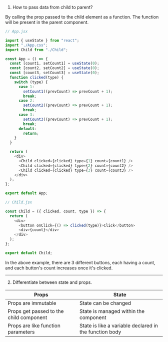 1. How to pass data from child to parent?

By calling the prop passed to the child element as a function. The function will be present in the parent component.

```javascript
// App.jsx

import { useState } from "react";
import "./App.css";
import Child from "./Child";

const App = () => {
  const [count1, setCount1] = useState(0);
  const [count2, setCount2] = useState(0);
  const [count3, setCount3] = useState(0);
  function clicked(type) {
    switch (type) {
      case 1:
        setCount1((prevCount) => prevCount + 1);
        break;
      case 2:
        setCount2((prevCount) => prevCount + 1);
        break;
      case 3:
        setCount3((prevCount) => prevCount + 1);
        break;
      default:
        return;
    }
  }

  return (
    <div>
      <Child clicked={clicked} type={1} count={count1} />
      <Child clicked={clicked} type={2} count={count2} />
      <Child clicked={clicked} type={3} count={count3} />
    </div>
  );
};

export default App;
```

```javascript
// Child.jsx

const Child = ({ clicked, count, type }) => {
  return (
    <div>
      <button onClick={() => clicked(type)}>Click</button>
      <div>{count}</div>
    </div>
  );
};

export default Child;
```

In the above example, there are 3 different buttons, each having a count, and each button's count increases once it's clicked.

---

2. Differentiate between state and props.

| Props                                   | State                                                  |
| --------------------------------------- | ------------------------------------------------------ |
| Props are immutable                     | State can be changed                                   |
| Props get passed to the child component | State is managed within the component                  |
| Props are like function parameters      | State is like a variable declared in the function body |
